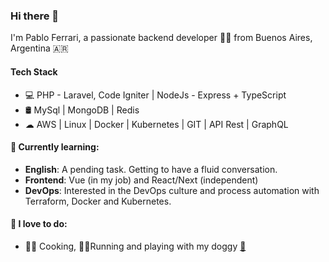 ### Hi there 👋

I'm Pablo Ferrari, a passionate backend developer 👨‍💻 from Buenos Aires, Argentina 🇦🇷

#### Tech Stack
* 💻 PHP - Laravel, Code Igniter | NodeJs - Express + TypeScript
* 🛢️ MySql | MongoDB | Redis
* ☁ AWS | Linux | Docker | Kubernetes | GIT | API Rest | GraphQL

<!--
#### Let's create something awesome together!
[![LinkedIn Connect](https://img.shields.io/badge/%20-ShakirulHasan-black?color=14171A&labelColor=0e76a8&logo=linkedin&logoColor=ffffff)](https://www.linkedin.com/in/shakirulhasan/)
[![Facebook Follow](https://img.shields.io/badge/%20-KhanShaheb34-black?color=14171A&labelColor=1976d2&logo=facebook&logoColor=ffffff)](https://www.facebook.com/khanshaheb34)
[![Instaagram Follow](https://img.shields.io/badge/%20-__KhanShaheb-black?color=14171A&labelColor=FD1D1D&logo=instagram&logoColor=ffffff)](https://www.instagram.com/_khanshaheb/)
[![Twitter Follow](https://img.shields.io/badge/%20-@__KhanShaheb-black?color=14171A&labelColor=00acee&logo=twitter&logoColor=ffffff)](https://twitter.com/HerrFerra)
[![Email Address](https://img.shields.io/badge/%20-shakirul34@student.sust.edu-black?color=14171A&labelColor=D44638&logo=gmail&logoColor=fff)](mailto:hello@pabloferrari.co)
-->

#### 🌱 Currently learning:

- **English**: A pending task. Getting to have a fluid conversation.
- **Frontend**: Vue (in my job) and React/Next (independent)
- **DevOps**: Interested in the DevOps culture and process automation with Terraform, Docker and Kubernetes. 

#### 📸 I love to do:

- 👨‍🍳 Cooking, 🏃‍♂️Running and playing with my doggy <a href="https://instagram.com/deinabatata">🐶</a>

<!--
**pabloferrari/pabloferrari** is a ✨ _special_ ✨ repository because its `README.md` (this file) appears on your GitHub profile.

Here are some ideas to get you started:

- 🔭 I’m currently working on ...
- 🌱 I’m currently learning ...
- 👯 I’m looking to collaborate on ...
- 🤔 I’m looking for help with ...
- 💬 Ask me about ...
- 📫 How to reach me: ...
- 😄 Pronouns: ...
- ⚡ Fun fact: ...
-->
